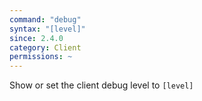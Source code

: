 ```yaml
---
command: "debug"
syntax: "[level]"
since: 2.4.0
category: Client
permissions: ~
---
```


Show or set the client debug level to `[level]`
